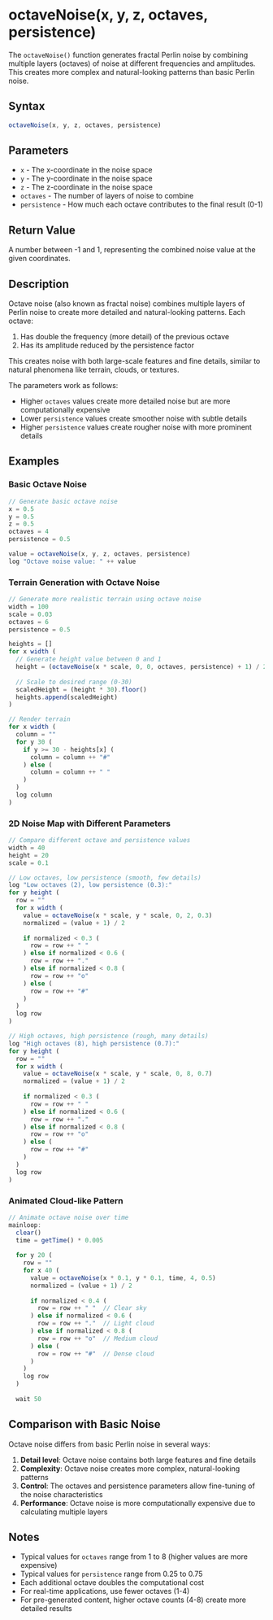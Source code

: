 # octaveNoise(x, y, z, octaves, persistence)

The `octaveNoise()` function generates fractal Perlin noise by combining multiple layers (octaves) of noise at different frequencies and amplitudes. This creates more complex and natural-looking patterns than basic Perlin noise.

## Syntax

```javascript
octaveNoise(x, y, z, octaves, persistence)
```

## Parameters

- `x` - The x-coordinate in the noise space
- `y` - The y-coordinate in the noise space
- `z` - The z-coordinate in the noise space
- `octaves` - The number of layers of noise to combine
- `persistence` - How much each octave contributes to the final result (0-1)

## Return Value

A number between -1 and 1, representing the combined noise value at the given coordinates.

## Description

Octave noise (also known as fractal noise) combines multiple layers of Perlin noise to create more detailed and natural-looking patterns. Each octave:

1. Has double the frequency (more detail) of the previous octave
2. Has its amplitude reduced by the persistence factor

This creates noise with both large-scale features and fine details, similar to natural phenomena like terrain, clouds, or textures.

The parameters work as follows:
- Higher `octaves` values create more detailed noise but are more computationally expensive
- Lower `persistence` values create smoother noise with subtle details
- Higher `persistence` values create rougher noise with more prominent details

## Examples

### Basic Octave Noise

```javascript
// Generate basic octave noise
x = 0.5
y = 0.5
z = 0.5
octaves = 4
persistence = 0.5

value = octaveNoise(x, y, z, octaves, persistence)
log "Octave noise value: " ++ value
```

### Terrain Generation with Octave Noise

```javascript
// Generate more realistic terrain using octave noise
width = 100
scale = 0.03
octaves = 6
persistence = 0.5

heights = []
for x width (
  // Generate height value between 0 and 1
  height = (octaveNoise(x * scale, 0, 0, octaves, persistence) + 1) / 2
  
  // Scale to desired range (0-30)
  scaledHeight = (height * 30).floor()
  heights.append(scaledHeight)
)

// Render terrain
for x width (
  column = ""
  for y 30 (
    if y >= 30 - heights[x] (
      column = column ++ "#"
    ) else (
      column = column ++ " "
    )
  )
  log column
)
```

### 2D Noise Map with Different Parameters

```javascript
// Compare different octave and persistence values
width = 40
height = 20
scale = 0.1

// Low octaves, low persistence (smooth, few details)
log "Low octaves (2), low persistence (0.3):"
for y height (
  row = ""
  for x width (
    value = octaveNoise(x * scale, y * scale, 0, 2, 0.3)
    normalized = (value + 1) / 2
    
    if normalized < 0.3 (
      row = row ++ " "
    ) else if normalized < 0.6 (
      row = row ++ "."
    ) else if normalized < 0.8 (
      row = row ++ "o"
    ) else (
      row = row ++ "#"
    )
  )
  log row
)

// High octaves, high persistence (rough, many details)
log "High octaves (8), high persistence (0.7):"
for y height (
  row = ""
  for x width (
    value = octaveNoise(x * scale, y * scale, 0, 8, 0.7)
    normalized = (value + 1) / 2
    
    if normalized < 0.3 (
      row = row ++ " "
    ) else if normalized < 0.6 (
      row = row ++ "."
    ) else if normalized < 0.8 (
      row = row ++ "o"
    ) else (
      row = row ++ "#"
    )
  )
  log row
)
```

### Animated Cloud-like Pattern

```javascript
// Animate octave noise over time
mainloop:
  clear()
  time = getTime() * 0.005
  
  for y 20 (
    row = ""
    for x 40 (
      value = octaveNoise(x * 0.1, y * 0.1, time, 4, 0.5)
      normalized = (value + 1) / 2
      
      if normalized < 0.4 (
        row = row ++ " "  // Clear sky
      ) else if normalized < 0.6 (
        row = row ++ "."  // Light cloud
      ) else if normalized < 0.8 (
        row = row ++ "o"  // Medium cloud
      ) else (
        row = row ++ "#"  // Dense cloud
      )
    )
    log row
  )
  
  wait 50
```

## Comparison with Basic Noise

Octave noise differs from basic Perlin noise in several ways:

1. **Detail level**: Octave noise contains both large features and fine details
2. **Complexity**: Octave noise creates more complex, natural-looking patterns
3. **Control**: The octaves and persistence parameters allow fine-tuning of the noise characteristics
4. **Performance**: Octave noise is more computationally expensive due to calculating multiple layers

## Notes

- Typical values for `octaves` range from 1 to 8 (higher values are more expensive)
- Typical values for `persistence` range from 0.25 to 0.75
- Each additional octave doubles the computational cost
- For real-time applications, use fewer octaves (1-4)
- For pre-generated content, higher octave counts (4-8) create more detailed results 